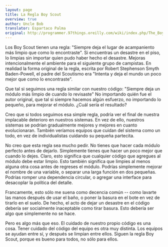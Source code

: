 ```yaml
---
layout: page
title: La Regla Boy Scout
overview: true
author: Uncle Bob
translator: Espartaco Palma
original: http://programmer.97things.oreilly.com/wiki/index.php/The_Boy_Scout_Rule
---
```


Los Boy Scout tienen una regla\: "Siempre deja el lugar de acampaniento más limpio que como lo encontraste". Si encuentras un desastre en el piso, lo limpias sin importar quien pudo haber hecho el desastre. Mejoras intencionalmente el ambiente para el siguiente grupo de campistas. En realidad la forma original de la regla, escrita por Robert Stephenson Smyth Baden-Powell, el padre del Scoutismo era "Intenta y deja el mundo un poco mejor que como lo encontraste".


Que tal si seguimos una regla similar con nuestro código: "Siempre deja un módulo más limpio de cuando lo revisaste" No importando quién fue el autor original, que tal si siempre hacemos algún esfuerzo, no importando lo pequeño, para mejorar el módulo. ¿Cuál sería el resultado?

Creo que si todos seguimos esa simple regla, podría ver el final de nuestra implacable deterioro en nuestros sistemas. En vez de ello, nuestros sistemas se podrían gradualmente mejores y mejores en cuanto evolucionaran. También veríamos equipos que cuidan del sistema como un todo, en vez de individualistas cuidando su pequeña partecita.

No creo que esta regla sea mucho pedir. No tienes que hacer cada módulo perfecto antes de dejarlo. Simplemente tienes que hacer un poco mejor que cuando lo dejes. Claro, esto significa que cualquier código que agregues al módulo debe estar limpio. Esto también significa que limpies al menos alguna otra cosa antes de regreses el módulo. Podrías simplemente mejorar el nombre de una variable, o separar una larga función en dos pequeñas. Podrías romper una dependencia circular, o agregar una interface para desacoplar la política del detalle.

Francamente, esto sólo me suena como decencia común -- como lavarte las manos después de usar el baño, o poner la basura en el bote en vez de tirarlo en el suelo. De hecho, el acto de dejar un desastre en el código debería ser socialmente inaceptable como tirar basura. Esto debería ser algo que simplemente no se hace.

Pero es algo más que eso. El cuidado de nuestro propio código es una cosa. Tener cuidado del código del equipo es otra muy distinta. Los equipos se ayudan entre sí, y después se limpian entre ellos. Siguen la regla Boy Scout, porque es bueno para todos, no sólo para ellos.


